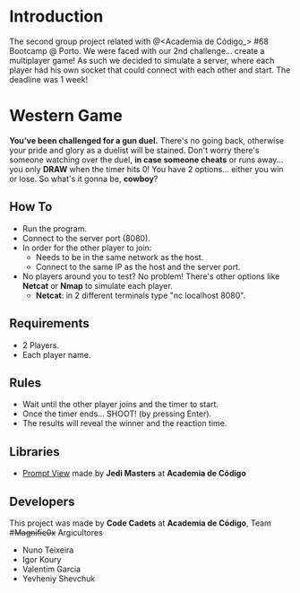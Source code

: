# Introduction
The second group project related with @<Academia de Código_> #68 Bootcamp @ Porto. We were faced with our 2nd challenge... create a multiplayer game! As such we decided to simulate a server, where each player had his own socket that could connect with each other and start. The deadline was 1 week!

# Western Game
**You've been challenged for a gun duel.**
There's no going back, otherwise your pride and glory as a duelist will be stained.
Don't worry there's someone watching over the duel, **in case someone cheats** or runs away... you only **DRAW** when the timer hits 0!
You have 2 options... either you win or lose. So what's it gonna be, **cowboy**?

## How To
 - Run the program.
 - Connect to the server port (8080).
 - In order for the other player to join:
    - Needs to be in the same network as the host.
    - Connect to the same IP as the host and the server port.
 - No players around you to test? No problem! There's other options like **Netcat** or **Nmap** to simulate each player.
    - **Netcat**: in 2 different terminals type "nc localhost 8080". 

## Requirements
 - 2 Players.
 - Each player name.
 
## Rules
 - Wait until the other player joins and the timer to start.
 - Once the timer ends... SHOOT! (by pressing Enter).
 - The results will reveal the winner and the reaction time.

## Libraries
 - [Prompt View](https://github.com/academia-de-codigo/prompt-view) made by **Jedi Masters** at **Academia de Código**

## Developers
This project was made by **Code Cadets** at **Academia de Código**, Team #~~Magnific0x~~ Argicultores
 - Nuno Teixeira
 - Igor Koury
 - Valentim Garcia
 - Yevheniy Shevchuk
